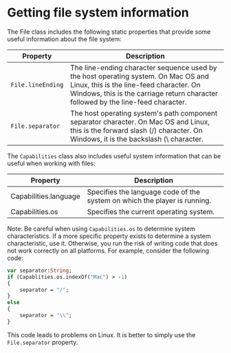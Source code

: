 # Getting file system information

The File class includes the following static properties that provide some useful
information about the file system:

| Property          | Description                                                                                                                                                                                                        |
| ----------------- | ------------------------------------------------------------------------------------------------------------------------------------------------------------------------------------------------------------------ |
| `File.lineEnding` | The line-ending character sequence used by the host operating system. On Mac OS and Linux, this is the line-feed character. On Windows, this is the carriage return character followed by the line-feed character. |
| `File.separator`  | The host operating system's path component separator character. On Mac OS and Linux, this is the forward slash (/) character. On Windows, it is the backslash (\\ character.                                       |

<!-- TODO: uncomment when systemCharset is implemented in OpenFL
| `File.systemCharset` | The default encoding used for files by the host operating system. This pertains to the character set used by the operating system, corresponding to its language.                                                  |
-->

The `Capabilities` class also includes useful system information that can be
useful when working with files:

| Property              | Description                                                               |
| --------------------- | ------------------------------------------------------------------------- |
| Capabilities.language | Specifies the language code of the system on which the player is running. |
| Capabilities.os       | Specifies the current operating system.                                   |

Note: Be careful when using `Capabilities.os` to determine system
characteristics. If a more specific property exists to determine a system
characteristic, use it. Otherwise, you run the risk of writing code that does
not work correctly on all platforms. For example, consider the following code:

```haxe
var separator:String;
if (Capablities.os.indexOf("Mac") > -1)
{
    separator = "/";
}
else
{
    separator = "\\";
}
```

This code leads to problems on Linux. It is better to simply use the
`File.separator` property.

